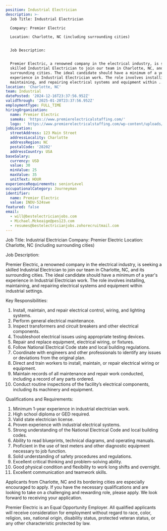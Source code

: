 ```yaml
---
position: Industrial Electrician
description: >-
  Job Title: Industrial Electrician

  Company: Premier Electric

  Location: Charlotte, NC (including surrounding cities)


  Job Description:


  Premier Electric, a renowned company in the electrical industry, is seeking a
  skilled Industrial Electrician to join our team in Charlotte, NC, and its
  surrounding cities. The ideal candidate should have a minimum of a year's
  experience in Industrial Electrician work. The role involves installing,
  maintaining, and repairing electrical systems and equipment within ...
location: 'Charlotte, NC'
team: Industrial
datePosted: '2024-12-16T23:37:56.952Z'
validThrough: '2025-01-20T23:37:56.952Z'
employmentType: FULL_TIME
hiringOrganization:
  name: Premier Electric
  sameAs: 'https://www.premierelectricalstaffing.com/'
  logo: ' https://www.premierelectricalstaffing.com/wp-content/uploads/2020/05/Premier-Electrical-Staffing-logo.png'
jobLocation:
  streetAddress: 123 Main Street
  addressLocality: Charlotte
  addressRegion: NC
  postalCode: '28202'
  addressCountry: USA
baseSalary:
  currency: USD
  value: 30
  minValue: 25
  maxValue: 35
  unitText: HOUR
experienceRequirements: seniorLevel
occupationalCategory: Journeyman
identifier:
  name: Premier Electric
  value: INDU-524swe
featured: false
email:
  - will@bestelectricianjobs.com
  - Michael.Mckeaige@pes123.com
  - resumes@bestelectricianjobs.zohorecruitmail.com
---
```




Job Title: Industrial Electrician
Company: Premier Electric
Location: Charlotte, NC (including surrounding cities)

Job Description:

Premier Electric, a renowned company in the electrical industry, is seeking a skilled Industrial Electrician to join our team in Charlotte, NC, and its surrounding cities. The ideal candidate should have a minimum of a year's experience in Industrial Electrician work. The role involves installing, maintaining, and repairing electrical systems and equipment within industrial settings. 

Key Responsibilities:

1. Install, maintain, and repair electrical control, wiring, and lighting systems.
2. Perform general electrical maintenance.
3. Inspect transformers and circuit breakers and other electrical components.
4. Troubleshoot electrical issues using appropriate testing devices.
5. Repair and replace equipment, electrical wiring, or fixtures.
6. Follow National Electrical Code state and local building regulations.
7. Coordinate with engineers and other professionals to identify any issues or deviations from the original plan.
8. Direct and train workers to install, maintain, or repair electrical wiring or equipment.
9. Maintain records of all maintenance and repair work conducted, including a record of any parts ordered.
10. Conduct routine inspections of the facility’s electrical components, including its machinery and equipment.

Qualifications and Requirements:

1. Minimum 1-year experience in industrial electrician work.
2. High school diploma or GED required.
3. Valid state electrician license.
4. Proven experience with industrial electrical systems.
5. Strong understanding of the National Electrical Code and local building codes.
6. Ability to read blueprints, technical diagrams, and operating manuals.
7. Proficient in the use of test meters and other diagnostic equipment necessary to job function.
8. Solid understanding of safety procedures and regulations.
9. Excellent critical thinking and problem-solving ability.
10. Good physical condition and flexibility to work long shifts and overnight.
11. Excellent communication and teamwork skills.

Applicants from Charlotte, NC and its bordering cities are especially encouraged to apply. If you have the necessary qualifications and are looking to take on a challenging and rewarding role, please apply. We look forward to receiving your application. 

Premier Electric is an Equal Opportunity Employer. All qualified applicants will receive consideration for employment without regard to race, color, religion, sex, national origin, disability status, protected veteran status, or any other characteristic protected by law.
